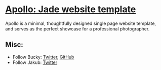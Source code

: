 # [Apollo: Jade website template](http://buckymaler.com/apollo)

Apollo is a minimal, thoughtfully designed single page website template, and serves as the perfect showcase for a professional photographer.



## Misc:

* Follow Bucky: [Twitter](https://twitter.com/BuckyMaler), [GitHub](https://github.com/BuckyMaler)
* Follow Jakub: [Twitter](https://twitter.com/jakubdesign)
